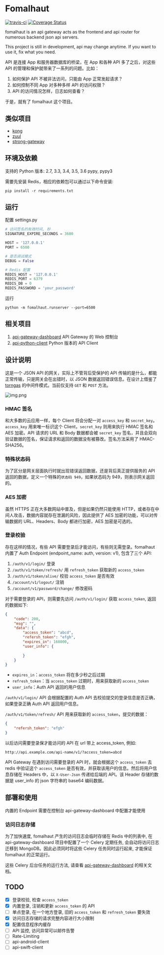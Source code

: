 # Fomalhaut

[![travis-ci](https://travis-ci.org/restran/fomalhaut.svg?branch=master)](https://travis-ci.org/restran/fomalhaut)
[![Coverage Status](https://coveralls.io/repos/github/restran/fomalhaut/badge.svg?branch=master)](https://coveralls.io/github/restran/fomalhaut?branch=master)

fomalhaut is an api gateway acts as the frontend and api router for numerous backend json api servers.

This project is still in development, api may change anytime. If you want to use it, fix what you need.

API 是连接 App 和服务器数据库的桥梁，在 App 和各种 API 多了之后，对这些 API 的管理和保护就带来了一系列的问题。比如：

1. 如何保护 API 不被非法访问，只能由 App 正常发起请求？
2. 如何控制不同 App 对多种多样 API 的访问权限？
3. API 的访问情况怎样，日志如何查看？

于是，就有了 fomalhaut 这个项目。

## 类似项目

- [kong](https://getkong.org/)
- [zuul](https://github.com/Netflix/zuul)
- [strong-gateway](https://github.com/strongloop/strong-gateway)

## 环境及依赖

支持的 Python 版本: 2.7, 3.3, 3.4, 3.5, 3.6 pypy, pypy3

需要先安装 Redis，相应的依赖包可以通过以下命令安装:

    pip install -r requirements.txt

## 运行

配置 settings.py 

```py
# 访问签名的有效时间, 秒
SIGNATURE_EXPIRE_SECONDS = 3600

HOST = '127.0.0.1'
PORT = 6500

# 是否调试模式
DEBUG = False

# Redis 配置
REDIS_HOST = '127.0.0.1'
REDIS_PORT = 6379
REDIS_DB = 0
REDIS_PASSWORD = 'your_password'
```

运行

    python -m fomalhaut.runserver --port=6500

## 相关项目

1. [api-gateway-dashboard](https://github.com/restran/api-gateway-dashboard) API Gateway 的 Web 控制台
2. [api-python-client](https://github.com/restran/api-python-client) Python 版本的 API Client


## 设计说明

这是一个 JSON API 的网关，实际上不管背后受保护的 API 传输的是什么，都能正常传输，只是网关会在出错时，以 JSON 数据返回错误信息。在设计上借鉴了 [torngas](https://github.com/mqingyn/torngas) 的中间件模式。当前仅支持 `GET` 和 `POST` 方法。

![img.png](docs/design.png "")

### HMAC 签名

和大多数的云应用一样，每个 Client 将会分配一对 `access_key` 和 `secret_key`。`access_key` 用来唯一标识这个 Client，`secret_key` 则用来执行 HMAC 签名和 AES 加密。API 请求的 URL 和 Body 数据都会被 `secret_key` 签名，并且会双向验证数据的签名，保证请求和返回的数据没有被篡改。签名方法采用了 HMAC-SHA256。

### 特殊状态码

为了区分是网关层面执行时就出现错误返回数据，还是背后真正提供服务的 API 返回的数据，定义一个特殊的`状态码 949`，如果状态码为 949，则表示网关返回的。

### AES 加密

虽然 HTTPS 正在大多数网站中普及，但是如果仍然只能使用 HTTP，或者存在中间人攻击，数据内容就存在泄漏的风险，因此提供了 AES 加密的功能，可以对传输数据的 URL、Headers、Body 都进行加密，AES 加密是可选的。

### 登录校验

存在这样的情况，有些 API 需要登录后才能访问，有些则无需登录。fomalhaut 内置了 Auth Endpoint (endpoint_name: auth, version: v1), 包含了三个 API:

1. `/auth/v1/login/` 登录
2. `/auth/v1/token/refresh/` 用 `refresh_token` 获取新的 `access_token`
3. `/auth/v1/token/alive/` 校验 `access_token` 是否有效
4. `/account/v1/logout/` 注销
5. `/account/v1/password/change/` 修改密码

对于需要登录的 API，则需要先访问 `/auth/v1/login/` 获取 `access_token`, 返回的数据如下:

```json
{
    "code": 200,
    "msg": "",
    "data": {
        "access_token": "abcd",
        "refersh_token": "efgh",
        "expires_in": 168000,
        "user_info": {
        
        }
    }
}
```

- `expires_in`：`access_token` 将在多少秒之后过期
- `refresh_token`：当 `access_token` 过期时，用来获取新的 `access_token`
- `user_info`：Auth API 返回的用户信息

`/auth/v1/login/` API 会根据配置的 Auth API 去校验提交的登录信息是否正确，如果登录正确 Auth API 返回用户信息。

`/auth/v1/token/refresh/` API 用来获取新的 `access_token`，提交的数据：

```json
{
    "refersh_token": "efgh"
}
```

以后访问需要登录保才能访问的 API 在 url 带上 access_token, 例如:

    http://api.example.com/api-name/v1/?access_token=abcd

API Gateway 在遇到访问需要登录的 API 时，就会根据这个 `access_token` 去 redis 中验证这个 `access_token` 是否有效，并获取该用户的信息。然后将用户信息存储在 Headers 中，以 `X-User-Json` 传递给后端的 API。该 Header 存储的数据是 user_info 的 json 字符串的 base64 编码数据。

## 部署和使用

内置的 Endpoint 需要在控制台 api-gateway-dashboard 中配置才能使用

### 访问日志存储

为了加快速度, fomalhaut 产生的访问日志会临时存储在 Redis 中的列表中, 在 api-gateway-dashboard 项目中配置了一个 Celery 定期任务, 会自动将访问日志迁移到 MongoDB。因此必须同时将这些 Celery 任务同时运行起来, 才能保证 fomalhaut 的正常运行。

这些 Celery 后台任务的运行方法, 请查看 [api-gateway-dashboard](https://github.com/restran/api-gateway-dashboard) 的相关文档。

## TODO

- [x] 登录校验, 检查 `access_token`
- [x] 内置登录, 注销和更新 `access_token` 的 API
- [ ] 单点登录, 在一个地方登录, 旧的 `access_token` 和 `refresh_token` 要失效
- [x] 访问日志存储的请求完整内容进行大小限制
- [x] 配置信息程序内缓存
- [ ] API 监控, 访问异常可以邮件告警
- [ ] Rate-Limiting
- [ ] api-android-client
- [ ] api-swift-client

